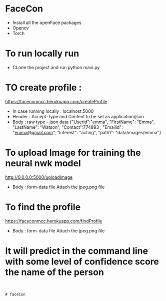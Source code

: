 # FaceCon
- Install all the openFace packages
- Opencv
- Torch


# To run locally run
- CLone the project and run python main.py 


# TO create profile :
https://faceconmcc.herokuapp.com/createProfile
- In case running locally : localhost:5000
- Header : Accept-Type and Content to be set as application/json
- Body   : raw type
           - json data {"Userid":"emma", "FirstName": "Emma", "LastName": "Watson", "Contact":774893 , 
    "Emailid": "emma@gmail.com", "Interest": "acting", "path1": "data/images/emma"} 

# To upload Image for training the neural nwk model
http://0.0.0.0:5000/uploadImage
- Body : form-data file  Attach the jpeg.png file


# To find the profile 
https://faceconmcc.herokuapp.com/findProfile
- Body : form-data file  Attach the jpeg.png file

# It will predict in the command line with some level of confidence score the name of the person 
```


# faceCon
